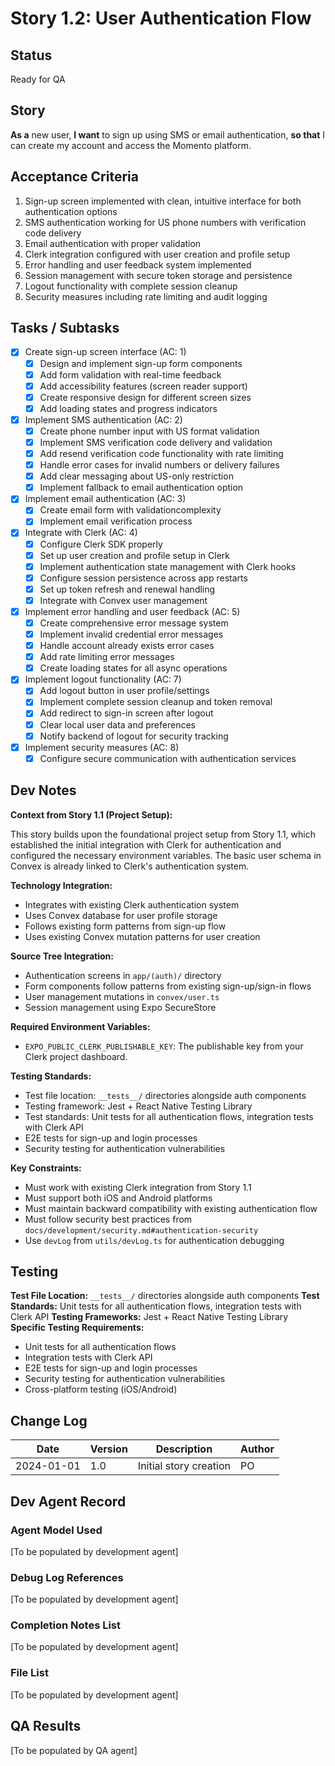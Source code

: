 # Story 1.2: User Authentication Flow

## Status

Ready for QA

## Story

**As a** new user,
**I want** to sign up using SMS or email authentication,
**so that** I can create my account and access the Momento platform.

## Acceptance Criteria

1. Sign-up screen implemented with clean, intuitive interface for both authentication options
2. SMS authentication working for US phone numbers with verification code delivery
3. Email authentication with proper validation
4. Clerk integration configured with user creation and profile setup
5. Error handling and user feedback system implemented
6. Session management with secure token storage and persistence
7. Logout functionality with complete session cleanup
8. Security measures including rate limiting and audit logging

## Tasks / Subtasks

- [x] Create sign-up screen interface (AC: 1)
  - [x] Design and implement sign-up form components
  - [x] Add form validation with real-time feedback
  - [x] Add accessibility features (screen reader support)
  - [x] Create responsive design for different screen sizes
  - [x] Add loading states and progress indicators
- [x] Implement SMS authentication (AC: 2)
  - [x] Create phone number input with US format validation
  - [x] Implement SMS verification code delivery and validation
  - [x] Add resend verification code functionality with rate limiting
  - [x] Handle error cases for invalid numbers or delivery failures
  - [x] Add clear messaging about US-only restriction
  - [x] Implement fallback to email authentication option
- [x] Implement email authentication (AC: 3)
  - [x] Create email form with validationcomplexity
  - [x] Implement email verification process
- [x] Integrate with Clerk (AC: 4)
  - [x] Configure Clerk SDK properly
  - [x] Set up user creation and profile setup in Clerk
  - [x] Implement authentication state management with Clerk hooks
  - [x] Configure session persistence across app restarts
  - [x] Set up token refresh and renewal handling
  - [x] Integrate with Convex user management
- [x] Implement error handling and user feedback (AC: 5)
  - [x] Create comprehensive error message system
  - [x] Implement invalid credential error messages
  - [x] Handle account already exists error cases
  - [x] Add rate limiting error messages
  - [x] Create loading states for all async operations
- [x] Implement logout functionality (AC: 7)
  - [x] Add logout button in user profile/settings
  - [x] Implement complete session cleanup and token removal
  - [x] Add redirect to sign-in screen after logout
  - [x] Clear local user data and preferences
  - [x] Notify backend of logout for security tracking
- [x] Implement security measures (AC: 8)
  - [x] Configure secure communication with authentication services

## Dev Notes

**Context from Story 1.1 (Project Setup):**

This story builds upon the foundational project setup from Story 1.1, which established the initial integration with Clerk for authentication and configured the necessary environment variables. The basic user schema in Convex is already linked to Clerk's authentication system.

**Technology Integration:**

- Integrates with existing Clerk authentication system
- Uses Convex database for user profile storage
- Follows existing form patterns from sign-up flow
- Uses existing Convex mutation patterns for user creation

**Source Tree Integration:**

- Authentication screens in `app/(auth)/` directory
- Form components follow patterns from existing sign-up/sign-in flows
- User management mutations in `convex/user.ts`
- Session management using Expo SecureStore

**Required Environment Variables:**

- `EXPO_PUBLIC_CLERK_PUBLISHABLE_KEY`: The publishable key from your Clerk project dashboard.

**Testing Standards:**

- Test file location: `__tests__/` directories alongside auth components
- Testing framework: Jest + React Native Testing Library
- Test standards: Unit tests for all authentication flows, integration tests with Clerk API
- E2E tests for sign-up and login processes
- Security testing for authentication vulnerabilities

**Key Constraints:**

- Must work with existing Clerk integration from Story 1.1
- Must support both iOS and Android platforms
- Must maintain backward compatibility with existing authentication flow
- Must follow security best practices from `docs/development/security.md#authentication-security`
- Use `devLog` from `utils/devLog.ts` for authentication debugging

## Testing

**Test File Location:** `__tests__/` directories alongside auth components
**Test Standards:** Unit tests for all authentication flows, integration tests with Clerk API
**Testing Frameworks:** Jest + React Native Testing Library
**Specific Testing Requirements:**

- Unit tests for all authentication flows
- Integration tests with Clerk API
- E2E tests for sign-up and login processes
- Security testing for authentication vulnerabilities
- Cross-platform testing (iOS/Android)

## Change Log

| Date       | Version | Description            | Author |
| ---------- | ------- | ---------------------- | ------ |
| 2024-01-01 | 1.0     | Initial story creation | PO     |

## Dev Agent Record

### Agent Model Used

[To be populated by development agent]

### Debug Log References

[To be populated by development agent]

### Completion Notes List

[To be populated by development agent]

### File List

[To be populated by development agent]

## QA Results

[To be populated by QA agent]
